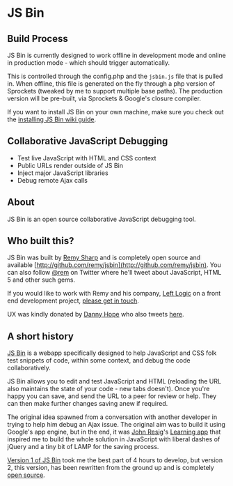 # JS Bin

## Build Process

JS Bin is currently designed to work offline in development mode and online in production mode - which should trigger automatically.

This is controlled through the config.php and the `jsbin.js` file that is pulled in.  When offline, this file is generated on the fly through a php version of Sprockets (tweaked by me to support multiple base paths).  The production version will be pre-built, via Sprockets & Google's closure compiler.

If you want to install JS Bin on your own machine, make sure you check out the [installing JS Bin wiki guide](https://github.com/remy/jsbin/wiki/How-to-install-JS-Bin-in-your-own-environment).

## Collaborative JavaScript Debugging

* Test live JavaScript with HTML and CSS context
* Public URLs render outside of JS Bin
* Inject major JavaScript libraries
* Debug remote Ajax calls

## About

JS Bin is an open source collaborative JavaScript debugging tool.

## Who built this?

JS Bin was built by [Remy Sharp](http://remysharp.com) and is completely open source and available [http://github.com/remy/jsbin](http://github.com/remy/jsbin). You can also follow [@rem](http://twitter.com/rem) on Twitter where he'll tweet about JavaScript, HTML 5 and other such gems.
    
If you would like to work with Remy and his company, [Left Logic](http://leftlogic.com) on a front end development project, [please get in touch](http://leftlogic.com/contact?message=Found%20through%20jsbin.com).

UX was kindly donated by [Danny Hope](http://yandleblog.com) who also tweets [here](http://twitter.com/yandle).

## A short history

[JS Bin](http://jsbin.com) is a webapp specifically designed to help JavaScript and CSS folk test snippets of code, within some context, and debug the code collaboratively.

JS Bin allows you to edit and test JavaScript and HTML (reloading the URL also maintains the state of your code - new tabs doesn't). Once you're happy you can save, and send the URL to a peer for review or help. They can then make further changes saving anew if required.

The original idea spawned from a conversation with another developer in trying to help him debug an Ajax issue. The original aim was to build it using Google's app engine, but in the end, it was [John Resig](http://ejohn.org)'s [Learning app](http://ejohn.org/apps/learn) that inspired me to build the whole solution in JavaScript with liberal dashes of jQuery and a tiny bit of LAMP for the saving process.

[Version 1 of JS Bin](http://www.flickr.com/photos/remysharp/4284906136) took me the best part of 4 hours to develop, but version 2, this version, has been rewritten from the ground up and is completely [open source](http://github.com/remy/jsbin).